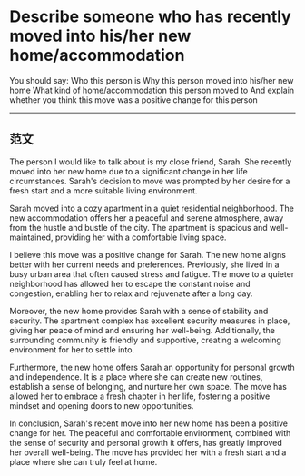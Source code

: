 # Describe someone who has recently moved into his/her new home/accommodation
You should say:
    Who this person is
    Why this person moved into his/her new home
    What kind of home/accommodation this person moved to
    And explain whether you think this move was a positive change for this person

---

## 范文
The person I would like to talk about is my close friend, Sarah. She recently moved into her new home due to a significant change in her life circumstances. Sarah's decision to move was prompted by her desire for a fresh start and a more suitable living environment.

Sarah moved into a cozy apartment in a quiet residential neighborhood. The new accommodation offers her a peaceful and serene atmosphere, away from the hustle and bustle of the city. The apartment is spacious and well-maintained, providing her with a comfortable living space.

I believe this move was a positive change for Sarah. The new home aligns better with her current needs and preferences. Previously, she lived in a busy urban area that often caused stress and fatigue. The move to a quieter neighborhood has allowed her to escape the constant noise and congestion, enabling her to relax and rejuvenate after a long day.

Moreover, the new home provides Sarah with a sense of stability and security. The apartment complex has excellent security measures in place, giving her peace of mind and ensuring her well-being. Additionally, the surrounding community is friendly and supportive, creating a welcoming environment for her to settle into.

Furthermore, the new home offers Sarah an opportunity for personal growth and independence. It is a place where she can create new routines, establish a sense of belonging, and nurture her own space. The move has allowed her to embrace a fresh chapter in her life, fostering a positive mindset and opening doors to new opportunities.

In conclusion, Sarah's recent move into her new home has been a positive change for her. The peaceful and comfortable environment, combined with the sense of security and personal growth it offers, has greatly improved her overall well-being. The move has provided her with a fresh start and a place where she can truly feel at home.